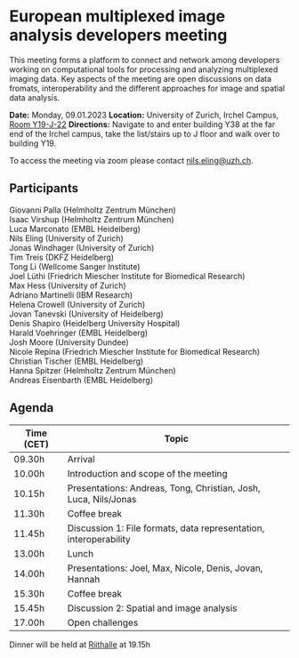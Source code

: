 # European multiplexed image analysis developers meeting

This meeting forms a platform to connect and network among developers working on computational tools for processing and analyzing multiplexed imaging data.
Key aspects of the meeting are open discussions on data fromats, interoperability and the different approaches for image and spatial data analysis.

**Date:** Monday, 09.01.2023
**Location:** University of Zurich, Irchel Campus, [Room Y19-J-22](https://www.plaene.uzh.ch/Y19?z=6&lon=951928.12694089&lat=6007121.6937867&f=showAll&w=618&h=460&m=marker_building_Y19)
**Directions:** Navigate to and enter building Y38 at the far end of the Irchel campus, take the list/stairs up to J floor and walk over to building Y19.

To access the meeting via zoom please contact [nils.eling@uzh.ch](mailto:nils.eling@uzh.ch).

## Participants

Giovanni Palla (Helmholtz Zentrum München)  
Isaac Virshup (Helmholtz Zentrum München)  
Luca Marconato (EMBL Heidelberg)  
Nils Eling (University of Zurich)  
Jonas Windhager (University of Zurich)  
Tim Treis (DKFZ Heidelberg)  
Tong Li (Wellcome Sanger Institute)  
Joel Lüthi (Friedrich Miescher Institute for Biomedical Research)  
Max Hess (University of Zurich)  
Adriano Martinelli (IBM Research)  
Helena Crowell (University of Zurich)  
Jovan Tanevski (University of Heidelberg)  
Denis Shapiro (Heidelberg University Hospital)  
Harald Voehringer (EMBL Heidelberg)  
Josh Moore (University Dundee)  
Nicole Repina (Friedrich Miescher Institute for Biomedical Research)  
Christian Tischer (EMBL Heidelberg)  
Hanna Spitzer (Helmholtz Zentrum München)  
Andreas Eisenbarth (EMBL Heidelberg)  

## Agenda

| Time (CET)  | Topic                                                             |
| ----------- | ----------------------------------------------------------------- |
| 09.30h      | Arrival                                                           |
| 10.00h      | Introduction and scope of the meeting                             |
| 10.15h      | Presentations: Andreas, Tong, Christian, Josh, Luca, Nils/Jonas   |
| 11.30h      | Coffee break                                                      |
| 11.45h      | Discussion 1: File formats, data representation, interoperability |
| 13.00h      | Lunch                                                             |
| 14.00h      | Presentations: Joel, Max, Nicole, Denis, Jovan, Hannah            |
| 15.30h      | Coffee break                                                      |
| 15.45h      | Discussion 2: Spatial and image analysis                          |
| 17.00h      | Open challenges                                                   |

Dinner will be held at [Riithalle](https://goo.gl/maps/RwhmcgUp6hfpUEE76) at 19.15h


